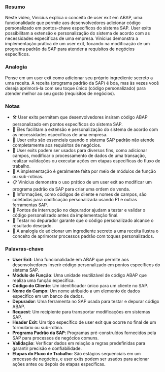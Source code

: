 ### Resumo
Neste vídeo, Vinícius explica o conceito de user exit em ABAP, uma funcionalidade que permite aos desenvolvedores adicionar código personalizado em pontos-chave específicos do sistema SAP. User exits possibilitam a extensão e personalização do sistema de acordo com as necessidades específicas de uma empresa. Vinícius demonstra a implementação prática de um user exit, focando na modificação de um programa padrão da SAP para atender a requisitos de negócios específicos.

### Analogia
Pense em um user exit como adicionar seu próprio ingrediente secreto a uma receita. A receita (programa padrão da SAP) é boa, mas às vezes você deseja aprimorá-la com seu toque único (código personalizado) para atender melhor ao seu gosto (requisitos de negócios).

### Notas
- 🛠️ User exits permitem que desenvolvedores insiram código ABAP personalizado em pontos específicos do sistema SAP.
- 🔄 Eles facilitam a extensão e personalização do sistema de acordo com as necessidades específicas de uma empresa.
- 💼 User exits são essenciais quando o sistema SAP padrão não atende completamente aos requisitos de negócios.
- 🤖 User exits podem ser usados para diversos fins, como adicionar campos, modificar o processamento de dados de uma transação, realizar validações ou executar ações em etapas específicas do fluxo de trabalho.
- 📝 A implementação é geralmente feita por meio de módulos de função ou sub-rotinas.
- 📋 Vinícius demonstra o uso prático de um user exit ao modificar um programa padrão da SAP para criar uma ordem de venda.
- 🧩 Informações, como códigos de cliente e nomes de campos, são coletadas para codificação personalizada usando F1 e outras ferramentas SAP.
- 🛑 Pontos de interrupção no depurador ajudam a testar e validar o código personalizado antes da implementação final.
- 🔄 Testar no depurador garante que o código personalizado alcance o resultado desejado.
- 🚀 A analogia de adicionar um ingrediente secreto a uma receita ilustra o conceito de aprimorar processos padrão com toques personalizados.

### Palavras-chave

- **User Exit**: Uma funcionalidade em ABAP que permite aos desenvolvedores inserir código personalizado em pontos específicos do sistema SAP.
- **Módulo de Função**: Uma unidade reutilizável de código ABAP que realiza uma função específica.
- **Código do Cliente**: Um identificador único para um cliente no SAP.
- **Nome do Campo**: Um nome atribuído a um elemento de dados específico em um banco de dados.
- **Depurador**: Uma ferramenta no SAP usada para testar e depurar código ABAP.
- **Request**: Um recipiente para transportar modificações em sistemas SAP.
- **Header Exit**: Um tipo específico de user exit que ocorre no final de um formulário ou sub-rotina.
- **Programa Padrão da SAP**: Programas pré-construídos fornecidos pela SAP para processos de negócios comuns.
- **Validação**: Verificar dados em relação a regras predefinidas para garantir precisão e confiabilidade.
- **Etapas do Fluxo de Trabalho**: São estágios sequenciais em um processo de negócios, e user exits podem ser usados para acionar ações antes ou depois de etapas específicas.
